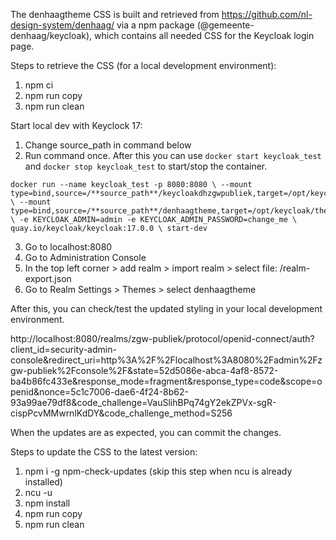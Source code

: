 The denhaagtheme CSS is built and retrieved from https://github.com/nl-design-system/denhaag/ via a npm package (@gemeente-denhaag/keycloak), which contains all needed CSS for the Keycloak login page.

Steps to retrieve the CSS (for a local development environment):
1. npm ci
2. npm run copy
3. npm run clean

Start local dev with Keyclock 17:
1. Change source_path in command below
2. Run command once. After this you can use `docker start keycloak_test` and `docker stop keycloak_test` to start/stop the container.

```
docker run --name keycloak_test -p 8080:8080 \ --mount type=bind,source=/**source_path**/keycloakdhzgwpubliek,target=/opt/keycloak/themes/keycloakdhzgwpubliek \ --mount type=bind,source=/**source_path**/denhaagtheme,target=/opt/keycloak/themes/denhaagtheme \ -e KEYCLOAK_ADMIN=admin -e KEYCLOAK_ADMIN_PASSWORD=change_me \ quay.io/keycloak/keycloak:17.0.0 \ start-dev
```

3. Go to localhost:8080
4. Go to Administration Console
5. In the top left corner > add realm > import realm > select file: /realm-export.json
6. Go to Realm Settings > Themes > select denhaagtheme

After this, you can check/test the updated styling in your local development environment.

http://localhost:8080/realms/zgw-publiek/protocol/openid-connect/auth?client_id=security-admin-console&redirect_uri=http%3A%2F%2Flocalhost%3A8080%2Fadmin%2Fzgw-publiek%2Fconsole%2F&state=52d5086e-abca-4af8-8572-ba4b86fc433e&response_mode=fragment&response_type=code&scope=openid&nonce=5c1c7006-dae6-4f24-8b62-93a99ae79df8&code_challenge=VauSlihBPq74gY2ekZPVx-sgR-cispPcvMMwrnlKdDY&code_challenge_method=S256

When the updates are as expected, you can commit the changes.

Steps to update the CSS to the latest version:
1. npm i -g npm-check-updates (skip this step when ncu is already installed)
2. ncu -u
3. npm install
4. npm run copy
5. npm run clean
